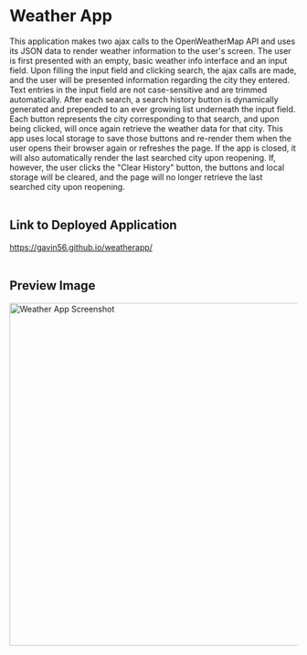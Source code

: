 # Weather App

This application makes two ajax calls to the OpenWeatherMap API and uses its JSON data to render weather information to the user's screen. The user is first presented with an empty, basic weather info interface and an input field. Upon filling the input field and clicking search, the ajax calls are made, and the user will be presented information regarding the city they entered. Text entries in the input field are not case-sensitive and are trimmed automatically. After each search, a search history button is dynamically generated and prepended to an ever growing list underneath the input field. Each button represents the city corresponding to that search, and upon being clicked, will once again retrieve the weather data for that city. This app uses local storage to save those buttons and re-render them when the user opens their browser again or refreshes the page. If the app is closed, it will also automatically render the last searched city upon reopening. If, however, the user clicks the "Clear History" button, the buttons and local storage will be cleared, and the page will no longer retrieve the last searched city upon reopening. 
<br>
<br>
## Link to Deployed Application
https://gavin56.github.io/weatherapp/
<br>
<br>
## Preview Image
<img src="https://github.com/Gavin56/weatherman/blob/main/Assets/weatherDashboardMain.png?raw=true" alt="Weather App Screenshot" width="600"/>

